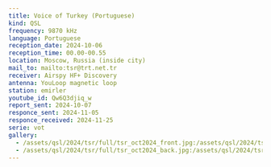 ```yaml
---
title: Voice of Turkey (Portuguese)
kind: QSL
frequency: 9870 kHz
language: Portuguese
reception_date: 2024-10-06
reception_time: 00.00-00.55
location: Moscow, Russia (inside city)
mail_to: mailto:tsr@trt.net.tr
receiver: Airspy HF+ Discovery
antenna: YouLoop magnetic loop
station: emirler
youtube_id: Qw6Q3djiq_w
report_sent: 2024-10-07
responce_sent: 2024-11-05
responce_received: 2024-11-25
serie: vot
gallery:
  - /assets/qsl/2024/tsr/full/tsr_oct2024_front.jpg:/assets/qsl/2024/tsr/small/tsr_oct2024_front.jpg
  - /assets/qsl/2024/tsr/full/tsr_oct2024_back.jpg:/assets/qsl/2024/tsr/small/tsr_oct2024_back.jpg
---
```


